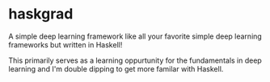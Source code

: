# haskgrad

A simple deep learning framework like all your favorite simple deep learning frameworks but written in Haskell!

This primarily serves as a learning oppurtunity for the fundamentals in deep learning and I'm double dipping to get more familar with Haskell.
